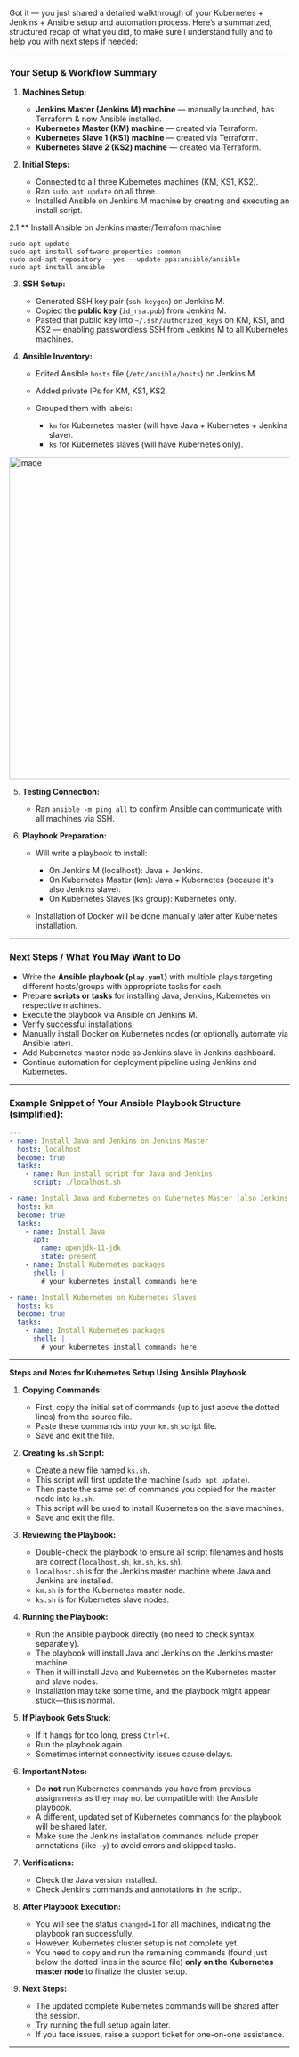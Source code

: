 Got it — you just shared a detailed walkthrough of your Kubernetes + Jenkins + Ansible setup and automation process. Here’s a summarized, structured recap of what you did, to make sure I understand fully and to help you with next steps if needed:

---

### Your Setup & Workflow Summary

1. **Machines Setup:**

   * **Jenkins Master (Jenkins M) machine** — manually launched, has Terraform & now Ansible installed.
   * **Kubernetes Master (KM) machine** — created via Terraform.
   * **Kubernetes Slave 1 (KS1) machine** — created via Terraform.
   * **Kubernetes Slave 2 (KS2) machine** — created via Terraform.

2. **Initial Steps:**

   * Connected to all three Kubernetes machines (KM, KS1, KS2).
   * Ran `sudo apt update` on all three.
   * Installed Ansible on Jenkins M machine by creating and executing an install script.

2.1 ** Install Ansible on Jenkins master/Terrafom machine

```
sudo apt update
sudo apt install software-properties-common
sudo add-apt-repository --yes --update ppa:ansible/ansible
sudo apt install ansible
```
3. **SSH Setup:**

   * Generated SSH key pair (`ssh-keygen`) on Jenkins M.
   * Copied the **public key** (`id_rsa.pub`) from Jenkins M.
   * Pasted that public key into `~/.ssh/authorized_keys` on KM, KS1, and KS2 — enabling passwordless SSH from Jenkins M to all Kubernetes machines.

4. **Ansible Inventory:**

   * Edited Ansible `hosts` file (`/etc/ansible/hosts`) on Jenkins M.
   * Added private IPs for KM, KS1, KS2.
   * Grouped them with labels:

     * `km` for Kubernetes master (will have Java + Kubernetes + Jenkins slave).
     * `ks` for Kubernetes slaves (will have Kubernetes only).

  <img width="578" alt="image" src="https://github.com/user-attachments/assets/b66aa671-0bf3-4cf4-9fd2-fca69ef52953" />


5. **Testing Connection:**

   * Ran `ansible -m ping all` to confirm Ansible can communicate with all machines via SSH.

6. **Playbook Preparation:**

   * Will write a playbook to install:

     * On Jenkins M (localhost): Java + Jenkins.
     * On Kubernetes Master (km): Java + Kubernetes (because it's also Jenkins slave).
     * On Kubernetes Slaves (ks group): Kubernetes only.
   * Installation of Docker will be done manually later after Kubernetes installation.

---

### Next Steps / What You May Want to Do

* Write the **Ansible playbook (`play.yaml`)** with multiple plays targeting different hosts/groups with appropriate tasks for each.
* Prepare **scripts or tasks** for installing Java, Jenkins, Kubernetes on respective machines.
* Execute the playbook via Ansible on Jenkins M.
* Verify successful installations.
* Manually install Docker on Kubernetes nodes (or optionally automate via Ansible later).
* Add Kubernetes master node as Jenkins slave in Jenkins dashboard.
* Continue automation for deployment pipeline using Jenkins and Kubernetes.

---

### Example Snippet of Your Ansible Playbook Structure (simplified):

```yaml
---
- name: Install Java and Jenkins on Jenkins Master
  hosts: localhost
  become: true
  tasks:
    - name: Run install script for Java and Jenkins
      script: ./localhost.sh

- name: Install Java and Kubernetes on Kubernetes Master (also Jenkins slave)
  hosts: km
  become: true
  tasks:
    - name: Install Java
      apt:
        name: openjdk-11-jdk
        state: present
    - name: Install Kubernetes packages
      shell: |
        # your kubernetes install commands here

- name: Install Kubernetes on Kubernetes Slaves
  hosts: ks
  become: true
  tasks:
    - name: Install Kubernetes packages
      shell: |
        # your kubernetes install commands here
```

---

**Steps and Notes for Kubernetes Setup Using Ansible Playbook**

1. **Copying Commands:**

   * First, copy the initial set of commands (up to just above the dotted lines) from the source file.
   * Paste these commands into your `km.sh` script file.
   * Save and exit the file.

2. **Creating `ks.sh` Script:**

   * Create a new file named `ks.sh`.
   * This script will first update the machine (`sudo apt update`).
   * Then paste the same set of commands you copied for the master node into `ks.sh`.
   * This script will be used to install Kubernetes on the slave machines.
   * Save and exit the file.

3. **Reviewing the Playbook:**

   * Double-check the playbook to ensure all script filenames and hosts are correct (`localhost.sh`, `km.sh`, `ks.sh`).
   * `localhost.sh` is for the Jenkins master machine where Java and Jenkins are installed.
   * `km.sh` is for the Kubernetes master node.
   * `ks.sh` is for Kubernetes slave nodes.

4. **Running the Playbook:**

   * Run the Ansible playbook directly (no need to check syntax separately).
   * The playbook will install Java and Jenkins on the Jenkins master machine.
   * Then it will install Java and Kubernetes on the Kubernetes master and slave nodes.
   * Installation may take some time, and the playbook might appear stuck—this is normal.

5. **If Playbook Gets Stuck:**

   * If it hangs for too long, press `Ctrl+C`.
   * Run the playbook again.
   * Sometimes internet connectivity issues cause delays.

6. **Important Notes:**

   * Do **not** run Kubernetes commands you have from previous assignments as they may not be compatible with the Ansible playbook.
   * A different, updated set of Kubernetes commands for the playbook will be shared later.
   * Make sure the Jenkins installation commands include proper annotations (like `-y`) to avoid errors and skipped tasks.

7. **Verifications:**

   * Check the Java version installed.
   * Check Jenkins commands and annotations in the script.

8. **After Playbook Execution:**

   * You will see the status `changed=1` for all machines, indicating the playbook ran successfully.
   * However, Kubernetes cluster setup is not complete yet.
   * You need to copy and run the remaining commands (found just below the dotted lines in the source file) **only on the Kubernetes master node** to finalize the cluster setup.

9. **Next Steps:**

   * The updated complete Kubernetes commands will be shared after the session.
   * Try running the full setup again later.
   * If you face issues, raise a support ticket for one-on-one assistance.

---
